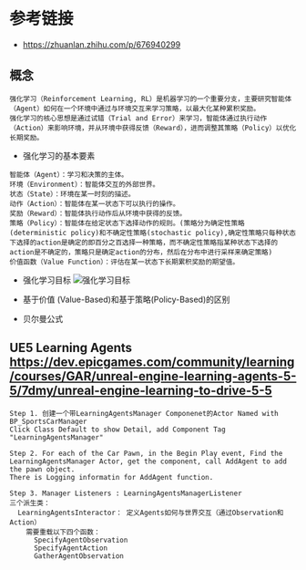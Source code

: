 # 参考链接 
- https://zhuanlan.zhihu.com/p/676940299

## 概念
```
强化学习（Reinforcement Learning, RL）是机器学习的一个重要分支，主要研究智能体（Agent）如何在一个环境中通过与环境交互来学习策略，以最大化某种累积奖励。
强化学习的核心思想是通过试错（Trial and Error）来学习，智能体通过执行动作（Action）来影响环境，并从环境中获得反馈（Reward），进而调整其策略（Policy）以优化长期奖励。
```

- 强化学习的基本要素
```
智能体（Agent）：学习和决策的主体。
环境（Environment）：智能体交互的外部世界。
状态（State）：环境在某一时刻的描述。
动作（Action）：智能体在某一状态下可以执行的操作。
奖励（Reward）：智能体执行动作后从环境中获得的反馈。
策略（Policy）：智能体在给定状态下选择动作的规则。(策略分为确定性策略(deterministic policy)和不确定性策略(stochastic policy),确定性策略只每种状态下选择的action是确定的即百分之百选择一种策略，而不确定性策略指某种状态下选择的action是不确定的，策略只是确定action的分布，然后在分布中进行采样来确定策略)
价值函数（Value Function）：评估在某一状态下长期累积奖励的期望值。
```

- 强化学习目标
![强化学习目标](https://github.com/liangjin2007/data_liangjin/blob/master/rl.jpg?raw=true)

- 基于价值 (Value-Based)和基于策略(Policy-Based)的区别
- 贝尔曼公式

## UE5 Learning Agents https://dev.epicgames.com/community/learning/courses/GAR/unreal-engine-learning-agents-5-5/7dmy/unreal-engine-learning-to-drive-5-5
```
Step 1. 创建一个带LearningAgentsManager Componenet的Actor Named with BP_SportsCarManager
Click Class Default to show Detail, add Component Tag "LearningAgentsManager"

Step 2. For each of the Car Pawn, in the Begin Play event, Find the LearningAgentsManager Actor, get the component, call AddAgent to add the pawn object.
There is Logging informatin for AddAgent function.

Step 3. Manager Listeners : LearningAgentsManagerListener
三个派生类：
  LearningAgentsInteractor： 定义Agents如何与世界交互（通过Observation和Action）
    需要重载以下四个函数：
      SpecifyAgentObservation
      SpecifyAgentAction
      GatherAgentObservation


```
